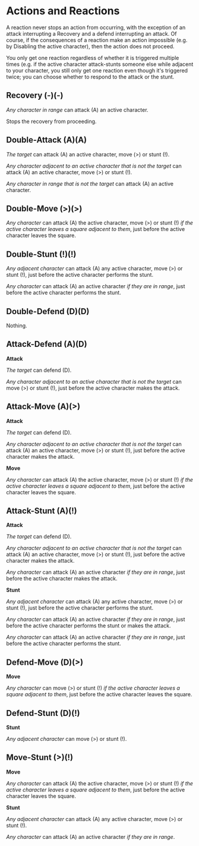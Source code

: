 # Actions and Reactions
A reaction never stops an action from occurring, with the exception of an attack interrupting a Recovery and a defend interrupting an attack. Of course, if the consequences of a reaction make an action impossible (e.g. by Disabling the active character), then the action does not proceed.  

You only get one reaction regardless of whether it is triggered multiple times (e.g. if the active character attack-stunts someone else while adjacent to your character, you still only get one reaction even though it's triggered twice; you can choose whether to respond to the attack or the stunt. 

## Recovery (-)(-)
*Any character in range* can attack (A) an active character.  

Stops the recovery from proceeding. 

## Double-Attack (A)(A)
*The target* can attack (A) an active character, move (>) or stunt (!). 

*Any character adjacent to an active character that is not the target* can attack (A) an active character, move (>) or stunt (!). 

*Any character in range that is not the target* can attack (A) an active character.

## Double-Move (>)(>)
*Any character* can attack (A) the active character, move (>) or stunt (!) *if the active character leaves a square adjacent to them*, just before the active character leaves the square.

## Double-Stunt (!)(!)
*Any adjacent character* can attack (A) any active character, move (>) or stunt (!), just before the active character performs the stunt.

*Any character* can attack (A) an active character *if they are in range*, just before the active character performs the stunt.

## Double-Defend (D)(D)
Nothing.

## Attack-Defend (A)(D)
**Attack** 

*The target* can defend (D).

*Any character adjacent to an active character that is not the target* can move (>) or stunt (!), just before the active character makes the attack. 

## Attack-Move (A)(>)
**Attack** 

*The target* can defend (D). 

*Any character adjacent to an active character that is not the target* can attack (A) an active character, move (>) or stunt (!), just before the active character makes the attack.   

**Move**

*Any character* can attack (A) the active character, move (>) or stunt (!) *if the active character leaves a square adjacent to them*, just before the active character leaves the square. 

## Attack-Stunt (A)(!)
**Attack**

*The target* can defend (D). 

*Any character adjacent to an active character that is not the target* can attack (A) an active character, move (>) or stunt (!), just before the active character makes the attack.   

*Any character* can attack (A) an active character *if they are in range*, just before the active character makes the attack.

**Stunt**

*Any adjacent character* can attack (A) any active character, move (>) or stunt (!), just before the active character performs the stunt.   

*Any character* can attack (A) an active character *if they are in range*, just before the active character performs the stunt or makes the attack.

*Any character* can attack (A) an active character *if they are in range*, just before the active character performs the stunt.

## Defend-Move (D)(>)
**Move**

*Any character* can move (>) or stunt (!) *if the active character leaves a square adjacent to them*, just before the active character leaves the square. 

## Defend-Stunt (D)(!)
**Stunt** 

*Any adjacent character* can move (>) or stunt (!).

## Move-Stunt (>)(!)
**Move** 

*Any character* can attack (A) the active character, move (>) or stunt (!) *if the active character leaves a square adjacent to them*, just before the active character leaves the square. 

**Stunt**

*Any adjacent character* can attack (A) any active character, move (>) or stunt (!).

*Any character* can attack (A) an active character *if they are in range*. 